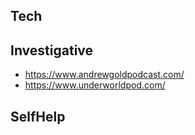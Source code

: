 

## Tech

## Investigative

 - https://www.andrewgoldpodcast.com/
 - https://www.underworldpod.com/

## SelfHelp
<!--stackedit_data:
eyJoaXN0b3J5IjpbNjUyMTk2NzQ1XX0=
-->